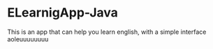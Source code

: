 # ELearnigApp-Java
This is an app that can help you learn english, with a simple interface
aoleuuuuuuuu
